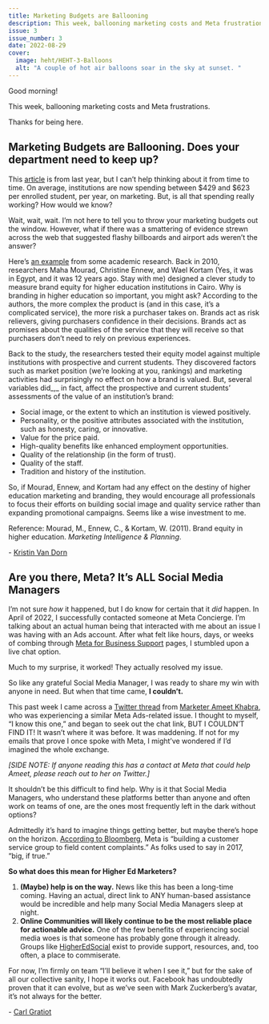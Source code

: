 ```yaml
---
title: Marketing Budgets are Ballooning
description: This week, ballooning marketing costs and Meta frustrations.
issue: 3
issue_number: 3
date: 2022-08-29
cover:
  image: heht/HEHT-3-Balloons
  alt: "A couple of hot air balloons soar in the sky at sunset. "
---
```


Good morning!

This week, ballooning marketing costs and Meta frustrations.

Thanks for being here.

Marketing Budgets are Ballooning. Does your department need to keep up?
-----------------------------------------------------------------------

This [article](https://hechingerreport.org/with-competition-up-enrollment-down-colleges-are-spending-billions-on-marketing-and-advertising/?utm_campaign=Higher%20Ed%20Hot%20Takes&utm_medium=email&utm_source=Revue%20newsletter) is from last year, but I can’t help thinking about it from time to time. On average, institutions are now spending between $429 and $623 per enrolled student, per year, on marketing. But, is all that spending really working? How would we know?

Wait, wait, wait. I’m not here to tell you to throw your marketing budgets out the window. However, what if there was a smattering of evidence strewn across the web that suggested flashy billboards and airport ads weren’t the answer?

Here’s [an example](https://www.emerald.com/insight/content/doi/10.1108/02634501111138563/full/html?utm_campaign=Higher%20Ed%20Hot%20Takes&utm_medium=email&utm_source=Revue%20newsletter) from some academic research. Back in 2010, researchers Maha Mourad, Christine Ennew, and Wael Kortam (Yes, it was in Egypt, and it was 12 years ago. Stay with me) designed a clever study to measure brand equity for higher education institutions in Cairo. Why is branding in higher education so important, you might ask? According to the authors, the more complex the product is (and in this case, it’s a complicated service), the more risk a purchaser takes on. Brands act as risk relievers, giving purchasers confidence in their decisions. Brands act as promises about the qualities of the service that they will receive so that purchasers don’t need to rely on previous experiences.

Back to the study, the researchers tested their equity model against multiple institutions with prospective and current students. They discovered factors such as market position (we’re looking at you, rankings) and marketing activities had surprisingly no effect on how a brand is valued. But, several variables did_,_ in fact, affect the prospective and current students’ assessments of the value of an institution’s brand:

* Social image, or the extent to which an institution is viewed positively.
* Personality, or the positive attributes associated with the institution, such as honesty, caring, or innovative.
* Value for the price paid.
* High-quality benefits like enhanced employment opportunities.
* Quality of the relationship (in the form of trust).
* Quality of the staff.
* Tradition and history of the institution.

So, if Mourad, Ennew, and Kortam had any effect on the destiny of higher education marketing and branding, they would encourage all professionals to focus their efforts on building social image and quality service rather than expanding promotional campaigns. Seems like a wise investment to me.

Reference: Mourad, M., Ennew, C., & Kortam, W. (2011). Brand equity in higher education. _Marketing Intelligence & Planning_.

\- [Kristin Van Dorn](https://twitter.com/yossariansghost?utm_campaign=Higher%20Ed%20Hot%20Takes&utm_medium=email&utm_source=Revue%20newsletter)

Are you there, Meta? It’s ALL Social Media Managers
---------------------------------------------------

I’m not sure _how_ it happened, but I do know for certain that it _did_ happen. In April of 2022, I successfully contacted someone at Meta Concierge. I’m talking about an actual human being that interacted with me about an issue I was having with an Ads account. After what felt like hours, days, or weeks of combing through [Meta for Business Support](https://www.facebook.com/business/help?utm_campaign=Higher%20Ed%20Hot%20Takes&utm_medium=email&utm_source=Revue%20newsletter) pages, I stumbled upon a live chat option.

Much to my surprise, it worked! They actually resolved my issue.

So like any grateful Social Media Manager, I was ready to share my win with anyone in need. But when that time came, **I couldn’t.**

This past week I came across a [Twitter thread](https://twitter.com/adwordsgirl/status/1563215721253203970?s=20&t=_uQIv4RsX_qlh93ElkV-TA&utm_campaign=Higher%20Ed%20Hot%20Takes&utm_medium=email&utm_source=Revue%20newsletter) from [Marketer Ameet Khabra](https://twitter.com/adwordsgirl?utm_campaign=Higher%20Ed%20Hot%20Takes&utm_medium=email&utm_source=Revue%20newsletter), who was experiencing a similar Meta Ads-related issue. I thought to myself, “I know this one,” and began to seek out the chat link, BUT I COULDN’T FIND IT! It wasn’t where it was before. It was maddening. If not for my emails that prove I once spoke with Meta, I might’ve wondered if I’d imagined the whole exchange.

_\[SIDE NOTE: If anyone reading this has a contact at Meta that could help Ameet, please reach out to her on Twitter.\]_

It shouldn’t be this difficult to find help. Why is it that Social Media Managers, who understand these platforms better than anyone and often work on teams of one, are the ones most frequently left in the dark without options?

Admittedly it’s hard to imagine things getting better, but maybe there’s hope on the horizon. [According to Bloomberg](https://www.bloomberg.com/news/articles/2022-08-25/facebook-meta-is-building-a-customer-service-group-for-content-complaints?utm_campaign=Higher%20Ed%20Hot%20Takes&utm_medium=email&utm_source=Revue%20newsletter), Meta is “building a customer service group to field content complaints.” As folks used to say in 2017, “big, if true.”

**So what does this mean for Higher Ed Marketers?**

1. **(Maybe) help is on the way.** News like this has been a long-time coming. Having an actual, direct link to ANY human-based assistance would be incredible and help many Social Media Managers sleep at night.
2. **Online Communities will likely continue to be the most reliable place for actionable advice.** One of the few benefits of experiencing social media woes is that someone has probably gone through it already. Groups like [HigherEdSocial](https://www.thehigheredsocial.org/?utm_campaign=Higher%20Ed%20Hot%20Takes&utm_medium=email&utm_source=Revue%20newsletter) exist to provide support, resources, and, too often, a place to commiserate.

For now, I’m firmly on team “I’ll believe it when I see it,” but for the sake of all our collective sanity, I hope it works out. Facebook has undoubtedly proven that it can evolve, but as we’ve seen with Mark Zuckerberg’s avatar, it’s not always for the better.

\- [Carl Gratiot](https://twitter.com/CarlGratiot?utm_campaign=Higher%20Ed%20Hot%20Takes&utm_medium=email&utm_source=Revue%20newsletter)
